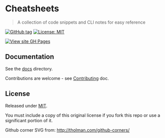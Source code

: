 # Cheatsheets
> A collection of code snippets and CLI notes for easy reference


[![GitHub tag](https://img.shields.io/github/tag/MichaelCurrin/dev-cheatsheets)](https://github.com/MichaelCurrin/dev-cheatsheets/tags/)
[![License: MIT](https://img.shields.io/badge/License-MIT-blue)](#license)

[![View site GH Pages](https://img.shields.io/badge/View_site-GH_Pages-green?style=for-the-badge)](https://MichaelCurrin.github.io/dev-cheatsheets/)


## Documentation

See the [docs](/docs/) directory.

Contributions are welcome - see [Contributing](/CONTRIBUTING.md) doc.


## License

Released under [MIT](/LICENSE).

You must include a copy of this original license if you fork this repo or use a significant portion of it.

Github corner SVG from: http://tholman.com/github-corners/
